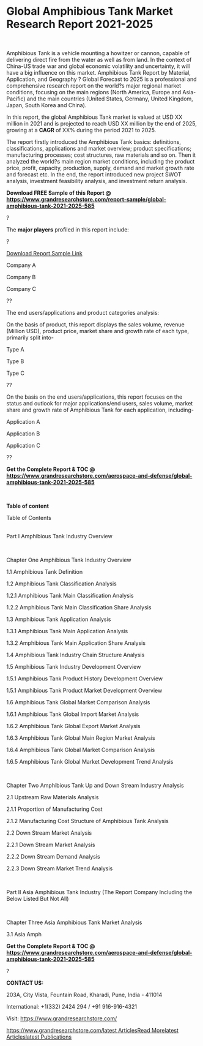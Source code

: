 <h1>Global Amphibious Tank Market Research Report 2021-2025</h1><br/><p>Amphibious Tank is a vehicle mounting a howitzer or cannon, capable of delivering direct fire from the water as well as from land. In the context of China-US trade war and global economic volatility and uncertainty, it will have a big influence on this market. Amphibious Tank Report by Material, Application, and Geography ? Global Forecast to 2025 is a professional and comprehensive research report on the world?s major regional market conditions, focusing on the main regions (North America, Europe and Asia-Pacific) and the main countries (United States, Germany, United Kingdom, Japan, South Korea and China).</p>
 
 
 
 <p>In this report, the global Amphibious Tank market is valued at USD XX million in 2021 and is projected to reach USD XX million by the end of 2025, growing at a <strong>CAGR</strong> of XX% during the period 2021 to 2025.</p>
 
 
 
 <p>The report firstly introduced the Amphibious Tank basics: definitions, classifications, applications and market overview; product specifications; manufacturing processes; cost structures, raw materials and so on. Then it analyzed the world?s main region market conditions, including the product price, profit, capacity, production, supply, demand and market growth rate and forecast etc. In the end, the report introduced new project SWOT analysis, investment feasibility analysis, and investment return analysis.</p>
 
 
 
 <div><b>Download FREE Sample of this Report @ <a href="https://www.grandresearchstore.com/report-sample/global-amphibious-tank-2021-2025-585">https://www.grandresearchstore.com/report-sample/global-amphibious-tank-2021-2025-585</a></b></div>
 
 
 
 <p>? </p>
 
 
 
 <p>The <strong>major players</strong> profiled in this report include:</p>
 
 
 
 <p>? </p>
 
 
 
 <p><a href="https://www.grandresearchstore.com/mr-admin/report-sample/global-amphibious-tank-2021-2025-585">Download Report Sample Link</a></p>
 
 
 
 <p>Company A</p>
 
 
 
 <p>Company B</p>
 
 
 
 <p>Company C</p>
 
 
 
 <p>??</p>
 
 
 
 <p>The end users/applications and product categories analysis:</p>
 
 
 
 <p>On the basis of product, this report displays the sales volume, revenue (Million USD), product price, market share and growth rate of each type, primarily split into-</p>
 
 
 
 <p>Type A</p>
 
 
 
 <p>Type B</p>
 
 
 
 <p>Type C</p>
 
 
 
 <p>??</p>
 
 
 
 <p>On the basis on the end users/applications, this report focuses on the status and outlook for major applications/end users, sales volume, market share and growth rate of Amphibious Tank for each application, including-</p>
 
 
 
 <p>Application A</p>
 
 
 
 <p>Application B</p>
 
 
 
 <p>Application C</p>
 
 
 
 <p>??</p>
 
 
 
 <div><b>Get the Complete Report & TOC @ <a href="https://www.grandresearchstore.com/aerospace-and-defense/global-amphibious-tank-2021-2025-585">https://www.grandresearchstore.com/aerospace-and-defense/global-amphibious-tank-2021-2025-585</a></b></div>
 
 
 
 <p><br />
 
 <b>Table of content</b></p>
 
 
 
 <p>Table of Contents<br />
 
 <br />
 
 Part I Amphibious Tank Industry Overview<br />
 
 <br />
 
 Chapter One Amphibious Tank Industry Overview<br />
 
 1.1 Amphibious Tank Definition<br />
 
 1.2 Amphibious Tank Classification Analysis<br />
 
 1.2.1 Amphibious Tank Main Classification Analysis<br />
 
 1.2.2 Amphibious Tank Main Classification Share Analysis<br />
 
 1.3 Amphibious Tank Application Analysis<br />
 
 1.3.1 Amphibious Tank Main Application Analysis<br />
 
 1.3.2 Amphibious Tank Main Application Share Analysis<br />
 
 1.4 Amphibious Tank Industry Chain Structure Analysis<br />
 
 1.5 Amphibious Tank Industry Development Overview<br />
 
 1.5.1 Amphibious Tank Product History Development Overview<br />
 
 1.5.1 Amphibious Tank Product Market Development Overview<br />
 
 1.6 Amphibious Tank Global Market Comparison Analysis<br />
 
 1.6.1 Amphibious Tank Global Import Market Analysis<br />
 
 1.6.2 Amphibious Tank Global Export Market Analysis<br />
 
 1.6.3 Amphibious Tank Global Main Region Market Analysis<br />
 
 1.6.4 Amphibious Tank Global Market Comparison Analysis<br />
 
 1.6.5 Amphibious Tank Global Market Development Trend Analysis<br />
 
 <br />
 
 Chapter Two Amphibious Tank Up and Down Stream Industry Analysis<br />
 
 2.1 Upstream Raw Materials Analysis<br />
 
 2.1.1 Proportion of Manufacturing Cost<br />
 
 2.1.2 Manufacturing Cost Structure of Amphibious Tank Analysis<br />
 
 2.2 Down Stream Market Analysis<br />
 
 2.2.1 Down Stream Market Analysis<br />
 
 2.2.2 Down Stream Demand Analysis<br />
 
 2.2.3 Down Stream Market Trend Analysis<br />
 
 <br />
 
 Part II Asia Amphibious Tank Industry (The Report Company Including the Below Listed But Not All)<br />
 
 <br />
 
 Chapter Three Asia Amphibious Tank Market Analysis<br />
 
 3.1 Asia Amph</p>
 
 
 
 <div><b>Get the Complete Report & TOC @ <a href="https://www.grandresearchstore.com/aerospace-and-defense/global-amphibious-tank-2021-2025-585">https://www.grandresearchstore.com/aerospace-and-defense/global-amphibious-tank-2021-2025-585</a></b></div>
 
 
 
 <p>? </p>
 
 
 
 <p><b>CONTACT US:</b><br />
 
 203A, City Vista, Fountain Road, Kharadi, Pune, India - 411014<br />
 
 International: +1(332) 2424 294 / +91 916-916-4321<br />
 
 Visit: <a href="https://www.grandresearchstore.com/">https://www.grandresearchstore.com/</a><br />
 
 <a href="https://gyeongbokgung.com">https://www.grandresearchstore.com/</a><a href="https://hallyeomaritime.com">latest Articles</a><a href="https://jingwansa.com">Read More</a><a href="https://nguoiviet.jp/">latest Articles</a><a href="https://www.intelmarketresearch.com/">latest Publications</a></p>